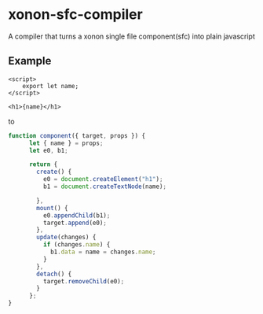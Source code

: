 # xonon-sfc-compiler
A compiler that turns a xonon single file component(sfc) into plain javascript

## Example

```svelte
<script>
    export let name;    
</script>

<h1>{name}</h1>
```

to 

```javascript
function component({ target, props }) {
      let { name } = props;
      let e0, b1;

      return {
        create() {
          e0 = document.createElement("h1");
          b1 = document.createTextNode(name);

        },
        mount() {
          e0.appendChild(b1);
          target.append(e0);
        },
        update(changes) {
          if (changes.name) {
            b1.data = name = changes.name;
          }
        },
        detach() {
          target.removeChild(e0);
        }
      };
}
```
